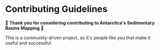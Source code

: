 # Contributing Guidelines

:tada: **Thank you for considering contributing to Antarcitca's Sedimentary Basins Mapping** :tada:

This is a community-driven project, so it's people like you that make it useful
and successful.
